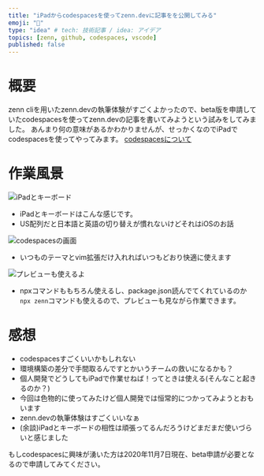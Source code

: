 ```yaml
---
title: "iPadからcodespacesを使ってzenn.devに記事をを公開してみる"
emoji: "📝"
type: "idea" # tech: 技術記事 / idea: アイデア
topics: [zenn, github, codespaces, vscode]
published: false
---
```


# 概要

zenn cliを用いたzenn.devの執筆体験がすごくよかったので、beta版を申請していたcodespacesを使ってzenn.devの記事を書いてみようという試みをしてみました。
あんまり何の意味があるかわかりませんが、せっかくなのでiPadでcodespacesを使ってやってみます。
[codespacesについて](https://github.co.jp/features/codespaces)

# 作業風景

![iPadとキーボード](https://storage.googleapis.com/zenn-user-upload/6t1t6wlcz8jal1bxpnj3mmcz31ph)

- iPadとキーボードはこんな感じです。
- US配列だと日本語と英語の切り替えが慣れないけどそれはiOSのお話

![codespacesの画面](https://storage.googleapis.com/zenn-user-upload/4en48zrc5oze2q5aiwsw9cj27wop)

- いつものテーマとvim拡張だけ入れればいつもどおり快適に使えます

![プレビューも使えるよ](https://storage.googleapis.com/zenn-user-upload/vtqc0yskn0uymm7rib20y6wv03rw)

- npxコマンドももちろん使えるし、package.json読んでてくれているのか`npx zenn`コマンドも使えるので、プレビューも見ながら作業できます。

# 感想
- codespacesすごくいいかもしれない
- 環境構築の差分で手間取るんですとかいうチームの救いになるかも？
- 個人開発でどうしてもiPadで作業せねば！ってときは使える(そんなこと起きるのか？)
- 今回は色物的に使ってみたけど個人開発では恒常的につかってみようとおもいます
- zenn.devの執筆体験はすごくいいなぁ
- (余談)iPadとキーボードの相性は頑張ってるんだろうけどまだまだ使いづらいと感じました

もしcodespacesに興味が湧いた方は2020年11月7日現在、beta申請が必要となるので申請してみてください。
